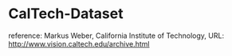 # CalTech-Dataset
reference: Markus Weber, California Institute of Technology, URL: http://www.vision.caltech.edu/archive.html 
